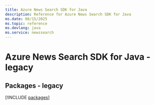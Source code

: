 ```yaml
---
title: Azure News Search SDK for Java
description: Reference for Azure News Search SDK for Java
ms.date: 08/15/2025
ms.topic: reference
ms.devlang: java
ms.service: newssearch
---
```

# Azure News Search SDK for Java - legacy
## Packages - legacy
[!INCLUDE [packages](news-search-index.md)]